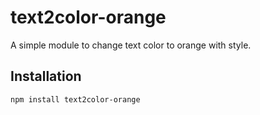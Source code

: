 # text2color-orange

A simple module to change text color to orange with style.

## Installation

```bash
npm install text2color-orange
